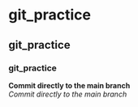 # git_practice  
## git_practice  
### git_practice
__Commit directly to the main branch__  
_Commit directly to the main branch_
